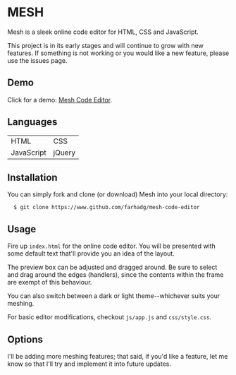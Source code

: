 MESH 
====

Mesh is a sleek online code editor for HTML, CSS and JavaScript.

This project is in its early stages and will continue to grow with new features. If something is not working or you would like a new feature, please use the issues page.

## Demo

Click for a demo: <a href="http://farhadg.github.io/mesh-code-editor" target="_blank">Mesh Code Editor</a>.

## Languages

<table>
<tr>
<td>HTML</td>
<td>CSS</td>
</tr>

<tr>
<td>JavaScript</td>
<td>jQuery</td>
</tr>
</table>

## Installation

You can simply fork and clone (or download) Mesh into your local directory:

```
  $ git clone https://www.github.com/farhadg/mesh-code-editor
```

## Usage

Fire up `index.html` for the online code editor. You will be presented with some default text that'll provide you an idea of the layout.

The preview box can be adjusted and dragged around. Be sure to select and drag around the edges (handlers), since the contents within the frame are exempt of this behaviour.

You can also switch between a dark or light theme--whichever suits your meshing.

For basic editor modifications, checkout `js/app.js` and `css/style.css`.

## Options

I'll be adding more meshing features; that said, if you'd like a feature, let me know so that I'll try and implement it into future updates.
